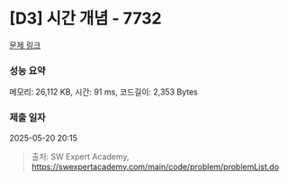 # [D3] 시간 개념 - 7732 

[문제 링크](https://swexpertacademy.com/main/code/problem/problemDetail.do?contestProbId=AWrDLM0aRA8DFARG) 

### 성능 요약

메모리: 26,112 KB, 시간: 91 ms, 코드길이: 2,353 Bytes

### 제출 일자

2025-05-20 20:15



> 출처: SW Expert Academy, https://swexpertacademy.com/main/code/problem/problemList.do